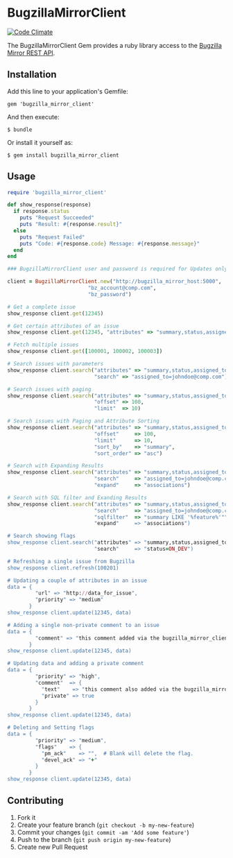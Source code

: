 # BugzillaMirrorClient

[![Code Climate](https://codeclimate.com/github/ManageIQ/bugzilla_mirror_client/badges/gpa.svg)](https://codeclimate.com/github/ManageIQ/bugzilla_mirror_client)

The BugzillaMirrorClient Gem provides a ruby library access to the [Bugzilla
Mirror REST API](https://github.com/ManageIQ/bugzilla_mirror).

## Installation

Add this line to your application's Gemfile:

    gem 'bugzilla_mirror_client'

And then execute:

    $ bundle

Or install it yourself as:

    $ gem install bugzilla_mirror_client

## Usage

```ruby
require 'bugzilla_mirror_client'

def show_response(response)
  if response.status
    puts "Request Succeeded"
    puts "Result: #{response.result}"
  else
    puts "Request Failed"
    puts "Code: #{response.code} Message: #{response.message}"
  end
end

### BugzillaMirrorClient user and password is required for Updates only

client = BugzillaMirrorClient.new("http://bugzilla_mirror_host:5000",
                          "bz_account@comp.com",
                          "bz_password")

# Get a complete issue
show_response client.get(12345)

# Get certain attributes of an issue
show_response client.get(12345, "attributes" => "summary,status,assigned_to")

# Fetch multiple issues
show_response client.get([100001, 100002, 100003])

# Search issues with parameters
show_response client.search("attributes" => "summary,status,assigned_to",
                            "search" => "assigned_to=johndoe@comp.com")

# Search issues with paging
show_response client.search("attributes" => "summary,status,assigned_to",
                            "offset" => 100,
                            "limit"  => 10)

# Search issues with Paging and Attribute Sorting
show_response client.search("attributes" => "summary,status,assigned_to",
                            "offset"     => 100,
                            "limit"      => 10,
                            "sort_by"    => "summary",
                            "sort_order" => "asc")

# Search with Expanding Results
show_response client.search("attributes" => "summary,status,assigned_to",
                            "search"     => "assigned_to=johndoe@comp.com",
                            "expand"     => "associations")

# Search with SQL filter and Exanding Results
show_response client.search("attributes" => "summary,status,assigned_to,severity",
                            "search"     => "assigned_to=johndoe@comp.com",
                            "sqlfilter"  => "summary LIKE '%feature%'"",
                            "expand"     => "associations")

# Search showing flags
show_response client.search("attributes" => "summary,status,assigned_to,flags",
                            "search"     => "status=ON_DEV")

# Refreshing a single issue from Bugzilla
show_response client.refresh(100201)

# Updating a couple of attributes in an issue
data = {
         "url" => "http://data_for_issue",
         "priority" => "medium"
       }
show_response client.update(12345, data)

# Adding a single non-private comment to an issue
data = {
         "comment" => "this comment added via the bugzilla_mirror_client"
       }
show_response client.update(12345, data)

# Updating data and adding a private comment
data = {
         "priority" => "high",
         "comment"  => {
           "text"    => "this comment also added via the bugzilla_mirror_client",
           "private" => true
         }
       }
show_response client.update(12345, data)

# Deleting and Setting flags
data = {
         "priority" => "medium",
         "flags"    => {
           "pm_ack"    => "",  # Blank will delete the flag.
           "devel_ack" => "+"
         }
       }
show_response client.update(12345, data)
```

## Contributing

1. Fork it
2. Create your feature branch (`git checkout -b my-new-feature`)
3. Commit your changes (`git commit -am 'Add some feature'`)
4. Push to the branch (`git push origin my-new-feature`)
5. Create new Pull Request
